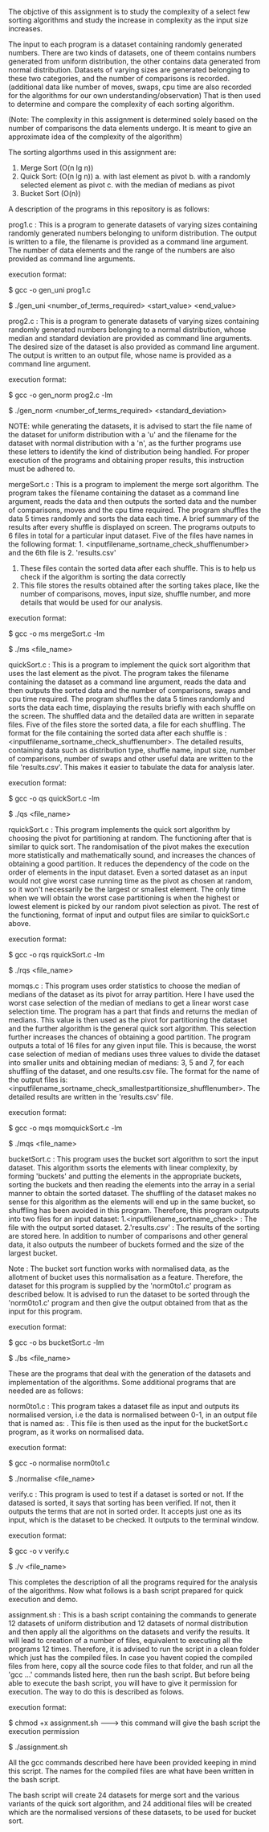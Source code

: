 The objctive of this assignment is to study the complexity of a select few sorting algorithms and study the increase in complexity as the input size increases. 

The input to each program is a dataset containing randomly generated numbers.
There are two kinds of datasets, one of theem contains numbers generated from uniform distribution, the other contains data generated from normal distribution. 
Datasets of varying sizes are generated belonging to these two categories, and the number of comparisons is recorded. (additional data like number of moves, swaps, cpu time are also recorded for the algorithms for our own understanding/observation)
That is then used to determine and compare the complexity of each sorting algorithm.

(Note: The complexity in this assignment is determined solely based on the number of comparisons the data elements undergo. It is meant to give an approximate idea of the complexity of the algorithm)

The sorting algorthms used in this assignment are: 

1. Merge Sort (O(n lg n))
2. Quick Sort: (O(n lg n))
	a. with last element as pivot
	b. with a randomly selected element as pivot
	c. with the median of medians as pivot
3. Bucket Sort (O(n))


A description of the programs in this repository is as follows: 

prog1.c : This is a program to generate datasets of varying sizes containing randomly generated numbers belonging to uniform distribution. The output is written to a file, the filename is provided as a command line argument. The number of data elements and the range of the numbers are also provided as command line arguments.

execution format: 

$ gcc -o gen_uni prog1.c

$ ./gen_uni <outputfilename> <number_of_terms_required> <start_value> <end_value>


prog2.c : This is a program to generate datasets of varying sizes containing randomly generated numbers belonging to a normal distribution, whose median and standard deviation are provided as command line arguments. The desired size of the dataset is also provided as command line argument. The output is written to an output file, whose name is provided as a command line argument.

execution format:

$ gcc -o gen_norm prog2.c -lm

$ ./gen_norm <outputfilename> <number_of_terms_required> <mean> <standard_deviation>


NOTE: while generating the datasets, it is advised to start the file name of the dataset for uniform distribution with a 'u' and the filename for the dataset with normal distribution with a 'n', as the further programs use these letters to identify the kind of distribution being handled. For proper execution of the programs and obtaining proper results, this instruction must be adhered to.


mergeSort.c : This is a program to implement the merge sort algorithm. The program takes the filename containing the dataset as a command line argument, reads the data and then outputs the sorted data and the number of comparisons, moves and the cpu time required. The program shuffles the data 5 times randomly and sorts the data each time. A brief summary of the results after every shuffle is displayed on screen. The programs outputs to 6 files in total for a particular input dataset. Five of the files have names in the following format: 1. <inputfilename_sortname_check_shufflenumber> and the 6th file is 2. 'results.csv'
1. These files contain the sorted data after each shuffle. This is to help us check if the algorithm is sorting the data correctly
2. This file stores the results obtained after the sorting takes place, like the number of comparisons, moves, input size, shuffle number, and more details that would be used for our analysis.

execution format:

$ gcc -o ms mergeSort.c -lm

$ ./ms <file_name>


quickSort.c : This is a program to implement the quick sort algorithm that uses the last element as the pivot. The program takes the filename containing the dataset as a command line argument, reads the data and then outputs the sorted data and the number of comparisons, swaps and cpu time required. The program shuffles the data 5 times randomly and sorts the data each time, displaying the results briefly with each shuffle on the screen. The shuffled data and the detailed data are written in separate files. Five of the files store the sorted data, a file for each shuffling. The format for the file containing the sorted data after each shuffle is : <inputfilename_sortname_check_shufflenumber>. The detailed results, containing data such as distribution type, shuffle name, input size, number of comparisons, number of swaps and other useful data are written to the file 'results.csv'. This makes it easier to tabulate the data for analysis later.

execution format:

$ gcc -o qs quickSort.c -lm

$ ./qs <file_name>


rquickSort.c : This program implements the quick sort algorithm by choosing the pivot for partitioning at random. The functioning after that is similar to quick sort. The randomisation of the pivot makes the execution more statistically and mathematically sound, and increases the chances of obtaining a good partition. It reduces the dependency of the code on the order of elements in the input dataset. Even a sorted dataset as an input would not give worst case running time as the pivot as chosen at random, so it won't necessarily be the largest or smallest element. The only time when we will obtain the worst case partitioning is when the highest or lowest element is picked by our random pivot selection as pivot. The rest of the functioning, format of input and output files are similar to quickSort.c above.

execution format:

$ gcc -o rqs rquickSort.c -lm

$ ./rqs <file_name>


momqs.c : This program uses order statistics to choose the median of medians of the dataset as its pivot for array partition. Here I have used the worst case selection of the median of medians to get a linear worst case selection time. The program has a part that finds and returns the median of medians. This value is then used as the pivot for partitioning the dataset and the further algorithm is the general quick sort algorithm. This selection further increases the chances of obtaining a good partition. The program outputs a total of 16 files for any given input file. This is because, the worst case selection of median of medians uses three values to divide the dataset into smaller units and obtaining median of medians: 3, 5 and 7, for each shuffling of the dataset, and one results.csv file. The format for the name of the output files is: <inputfilename_sortname_check_smallestpartitionsize_shufflenumber>. The detailed results are written in the 'results.csv' file.

execution format:

$ gcc -o mqs momquickSort.c -lm

$ ./mqs <file_name>


bucketSort.c : This program uses the bucket sort algorithm to sort the input dataset. This algorithm ssorts the elements with linear complexity, by forming 'buckets' and putting the elements in the appropriate buckets, sorting the buckets and then reading the elements into the array in a serial manner to obtain the sorted dataset. The shuffling of the dataset makes no sense for this algorithm as the elements will end up in the same bucket, so shuffling has been avoided in this program. Therefore, this program outputs into two files for an input dataset: 1.<inputfilename_sortname_check> : The file with the output sorted dataset. 2.'results.csv' : The results of the sorting are stored here. In addition to number of comparisons and other general data, it also outputs the numbeer of buckets formed and the size of the largest bucket.

Note : The bucket sort function works with normalised data, as the allotment of bucket uses this normalisation as a feature. Therefore, the dataset for this program is supplied by the 'norm0to1.c' program as described below. It is advised to run the dataset to be sorted through the 'norm0to1.c' program and then give the output obtained from that as the input for this program.

execution format:

$ gcc -o bs bucketSort.c -lm

$ ./bs <file_name>


These are the programs that deal with the generation of the datasets and implementation of the algorithms. Some additional programs that are needed are as follows: 

norm0to1.c : This program takes a dataset file as input and outputs its normalised version, i.e the data is normalised between 0-1,  in an output file that is named as: <norminputfilename>. This file is then used as the input for the bucketSort.c program, as it works on normalised data.

execution format:

$ gcc -o normalise norm0to1.c

$ ./normalise <file_name>


verify.c : This program is used to test if a dataset is sorted or not. If the datased is sorted, it says that sorting has been verified. If not, then it outputs the terms that are not in sorted order. It accepts just one <filename> as its input, which is the dataset to be checked. It outputs to the terminal window.

execution format:

$ gcc -o v verify.c

$ ./v <file_name>


This completes the description of all the programs required for the analysis of the algorithms. Now what follows is a bash script prepared for quick execution and demo.

assignment.sh : This is a bash script containing the commands to generate 12 datasets of uniform distribution and 12 datasets of normal distribution and then apply all the algorithms on the datasets and verify the results. It will lead to creation of a number of files, equivalent to executing all the programs 12 times. Therefore, it is advised to run the script in a clean folder which just has the compiled files. In case you havent copied the compiled files from here, copy all the source code files to that folder, and run all the 'gcc ...' commands listed here, then run the bash script. But before being able to execute the bash script, you will have to give it permission for execution. The way to do this is described as folows.

execution format:

$ chmod +x assignment.sh   ---> this command will give the bash script the execution permission

$ ./assignment.sh


All the gcc commands described here have been provided keeping in mind this script. The names for the compiled files are what have been written in the bash script.

The bash script will create 24 datasets for merge sort and the various variants of the quick sort algorithm, and 24 additional files will be created which are the normalised versions of these datasets, to be used for bucket sort. 
